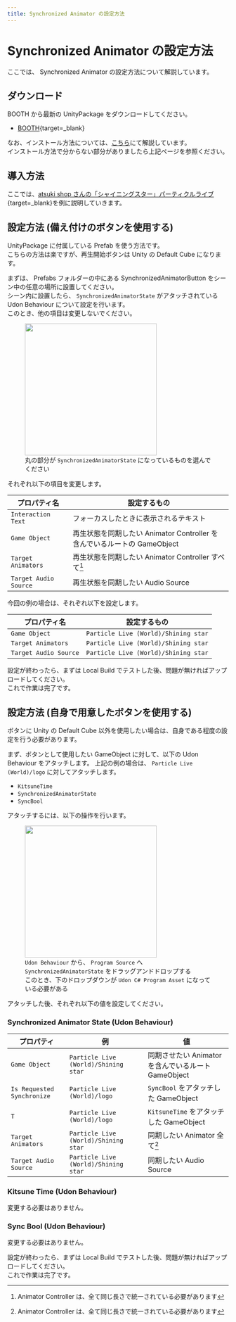 ```yaml
---
title: Synchronized Animator の設定方法
---
```


# Synchronized Animator の設定方法

ここでは、 Synchronized Animator の設定方法について解説しています。

## ダウンロード

BOOTH から最新の UnityPackage をダウンロードしてください。

-   [BOOTH](https://natsuneko.booth.pm/items/2504988){target=\_blank}

なお、インストール方法については、[こちら](/ja-jp/udon-rabbit/guides/getting-started)にて解説しています。  
インストール方法で分からない部分がありましたら上記ページを参照ください。

## 導入方法

ここでは、[atsuki shop さんの「シャイニングスター」パーティクルライブ](https://atsuki17173305.booth.pm/items/1960238){target=\_blank}を例に説明していきます。

## 設定方法 (備え付けのボタンを使用する)

UnityPackage に付属している Prefab を使う方法です。  
こちらの方法は楽ですが、再生開始ボタンは Unity の Default Cube になります。

まずは、 Prefabs フォルダーの中にある SynchronizedAnimatorButton をシーン中の任意の場所に設置してください。  
シーン内に設置したら、 `SynchronizedAnimatorState` がアタッチされている Udon Behaviour について設定を行います。  
このとき、他の項目は変更しないでください。

<figure>
  <img src="https://assets.mochizuki.moe/docs/udon-rabbit/synchronized-animator/synchronized-animator-pattern1-step-1.png" width="300px" data-zoomable="true">
  <figcaption>丸の部分が <code>SynchronizedAnimatorState</code> になっているものを選んでください</figcaption>
</figure>

それぞれ以下の項目を変更します。

| プロパティ名          | 設定するもの                                                             |
| --------------------- | ------------------------------------------------------------------------ |
| `Interaction Text`    | フォーカスしたときに表示されるテキスト                                   |
| `Game Object`         | 再生状態を同期したい Animator Controller を含んでいるルートの GameObject |
| `Target Animators`    | 再生状態を同期したい Animator Controller すべて[^1]                      |
| `Target Audio Source` | 再生状態を同期したい Audio Source                                        |

今回の例の場合は、それぞれ以下を設定します。

| プロパティ名          | 設定するもの                         |
| --------------------- | ------------------------------------ |
| `Game Object`         | `Particle Live (World)/Shining star` |
| `Target Animators`    | `Particle Live (World)/Shining star` |
| `Target Audio Source` | `Particle Live (World)/Shining star` |

設定が終わったら、まずは Local Build でテストした後、問題が無ければアップロードしてください。  
これで作業は完了です。

## 設定方法 (自身で用意したボタンを使用する)

ボタンに Unity の Default Cube 以外を使用したい場合は、自身である程度の設定を行う必要があります。

まず、ボタンとして使用したい GameObject に対して、以下の Udon Behaviour をアタッチします。
上記の例の場合は、 `Particle Live (World)/logo` に対してアタッチします。

-   `KitsuneTime`
-   `SynchronizedAnimatorState`
-   `SyncBool`

アタッチするには、以下の操作を行います。

<figure>
  <img src="https://assets.mochizuki.moe/docs/udon-rabbit/synchronized-animator/synchronized-animator-pattern2-step-1.png" width="300px" data-zoomable="true">
  <figcaption>
    <code>Udon Behaviour</code> から、 <code>Program Source</code> へ <code>SynchronizedAnimatorState</code> をドラッグアンドドロップする<br>
    このとき、下のドロップダウンが <code>Udon C# Program Asset</code> になっている必要がある
  </figcaption>
</figure>

アタッチした後、それぞれ以下の値を設定してください。

### Synchronized Animator State (Udon Behaviour)

| プロパティ                 | 例                                   | 値                                                  |
| -------------------------- | ------------------------------------ | --------------------------------------------------- |
| `Game Object`              | `Particle Live (World)/Shining star` | 同期させたい Animator を含んでいるルート GameObject |
| `Is Requested Synchronize` | `Particle Live (World)/logo`         | `SyncBool` をアタッチした GameObject                |
| `T`                        | `Particle Live (World)/logo`         | `KitsuneTime` をアタッチした GameObject             |
| `Target Animators`         | `Particle Live (World)/Shining star` | 同期したい Animator 全て[^1]                        |
| `Target Audio Source`      | `Particle Live (World)/Shining star` | 同期したい Audio Source                             |

### Kitsune Time (Udon Behaviour)

変更する必要はありません。

### Sync Bool (Udon Behaviour)

変更する必要はありません。

設定が終わったら、まずは Local Build でテストした後、問題が無ければアップロードしてください。  
これで作業は完了です。

[^1]: Animator Controller は、全て同じ長さで統一されている必要があります
